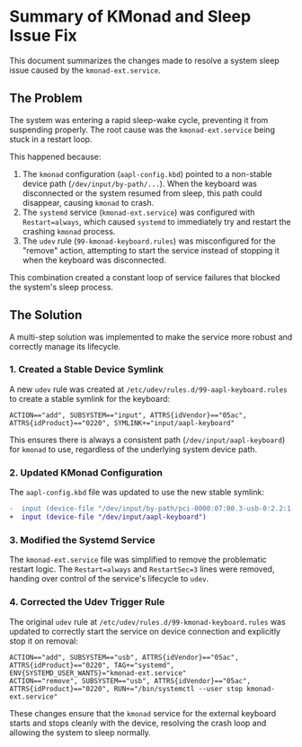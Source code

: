 # Summary of KMonad and Sleep Issue Fix

This document summarizes the changes made to resolve a system sleep issue caused by the `kmonad-ext.service`.

## The Problem

The system was entering a rapid sleep-wake cycle, preventing it from suspending properly. The root cause was the `kmonad-ext.service` being stuck in a restart loop.

This happened because:
1.  The `kmonad` configuration (`aapl-config.kbd`) pointed to a non-stable device path (`/dev/input/by-path/...`). When the keyboard was disconnected or the system resumed from sleep, this path could disappear, causing `kmonad` to crash.
2.  The `systemd` service (`kmonad-ext.service`) was configured with `Restart=always`, which caused `systemd` to immediately try and restart the crashing `kmonad` process.
3.  The `udev` rule (`99-kmonad-keyboard.rules`) was misconfigured for the "remove" action, attempting to start the service instead of stopping it when the keyboard was disconnected.

This combination created a constant loop of service failures that blocked the system's sleep process.

## The Solution

A multi-step solution was implemented to make the service more robust and correctly manage its lifecycle.

### 1. Created a Stable Device Symlink

A new `udev` rule was created at `/etc/udev/rules.d/99-aapl-keyboard.rules` to create a stable symlink for the keyboard:

```udev
ACTION=="add", SUBSYSTEM=="input", ATTRS{idVendor}=="05ac", ATTRS{idProduct}=="0220", SYMLINK+="input/aapl-keyboard"
```
This ensures there is always a consistent path (`/dev/input/aapl-keyboard`) for `kmonad` to use, regardless of the underlying system device path.

### 2. Updated KMonad Configuration

The `aapl-config.kbd` file was updated to use the new stable symlink:

```diff
-  input (device-file "/dev/input/by-path/pci-0000:07:00.3-usb-0:2.2:1.0-event-kbd")
+  input (device-file "/dev/input/aapl-keyboard")
```

### 3. Modified the Systemd Service

The `kmonad-ext.service` file was simplified to remove the problematic restart logic. The `Restart=always` and `RestartSec=3` lines were removed, handing over control of the service's lifecycle to `udev`.

### 4. Corrected the Udev Trigger Rule

The original `udev` rule at `/etc/udev/rules.d/99-kmonad-keyboard.rules` was updated to correctly start the service on device connection and explicitly stop it on removal:

```udev
ACTION=="add", SUBSYSTEM=="usb", ATTRS{idVendor}=="05ac", ATTRS{idProduct}=="0220", TAG+="systemd", ENV{SYSTEMD_USER_WANTS}="kmonad-ext.service"
ACTION=="remove", SUBSYSTEM=="usb", ATTRS{idVendor}=="05ac", ATTRS{idProduct}=="0220", RUN+="/bin/systemctl --user stop kmonad-ext.service"
```

These changes ensure that the `kmonad` service for the external keyboard starts and stops cleanly with the device, resolving the crash loop and allowing the system to sleep normally.
